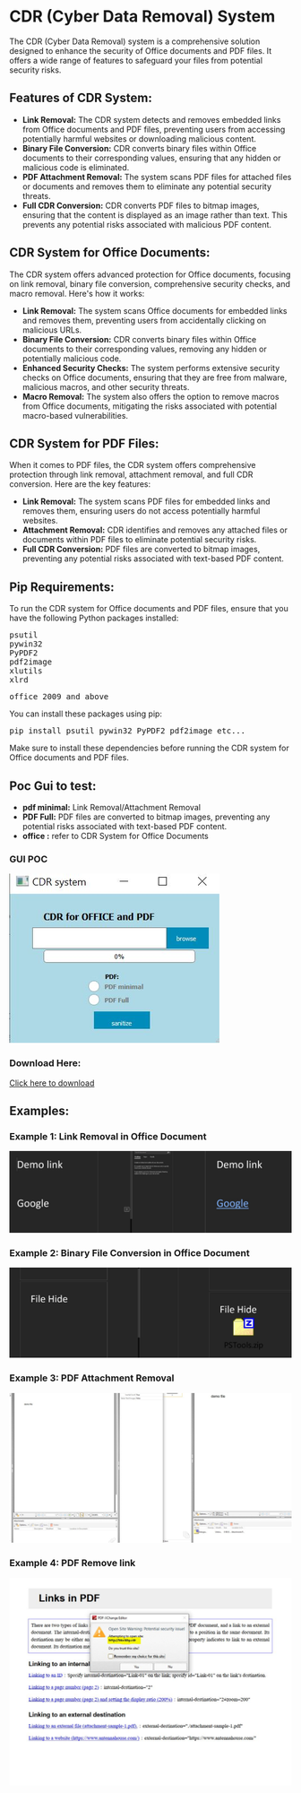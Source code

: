 <h1>CDR (Cyber Data Removal) System</h1>

<p>The CDR (Cyber Data Removal) system is a comprehensive solution designed to enhance the security of Office documents and PDF files. It offers a wide range of features to safeguard your files from potential security risks.</p>

<h2>Features of CDR System:</h2>

<ul>
  <li><strong>Link Removal:</strong> The CDR system detects and removes embedded links from Office documents and PDF files, preventing users from accessing potentially harmful websites or downloading malicious content.</li>
  <li><strong>Binary File Conversion:</strong> CDR converts binary files within Office documents to their corresponding values, ensuring that any hidden or malicious code is eliminated.</li>
  <li><strong>PDF Attachment Removal:</strong> The system scans PDF files for attached files or documents and removes them to eliminate any potential security threats.</li>
  <li><strong>Full CDR Conversion:</strong> CDR converts PDF files to bitmap images, ensuring that the content is displayed as an image rather than text. This prevents any potential risks associated with malicious PDF content.</li>
</ul>

<h2>CDR System for Office Documents:</h2>

<p>The CDR system offers advanced protection for Office documents, focusing on link removal, binary file conversion, comprehensive security checks, and macro removal. Here's how it works:</p>

<ul>
  <li><strong>Link Removal:</strong> The system scans Office documents for embedded links and removes them, preventing users from accidentally clicking on malicious URLs.</li>
  <li><strong>Binary File Conversion:</strong> CDR converts binary files within Office documents to their corresponding values, removing any hidden or potentially malicious code.</li>
  <li><strong>Enhanced Security Checks:</strong> The system performs extensive security checks on Office documents, ensuring that they are free from malware, malicious macros, and other security threats.</li>
  <li><strong>Macro Removal:</strong> The system also offers the option to remove macros from Office documents, mitigating the risks associated with potential macro-based vulnerabilities.</li>
</ul>


<h2>CDR System for PDF Files:</h2>

<p>When it comes to PDF files, the CDR system offers comprehensive protection through link removal, attachment removal, and full CDR conversion. Here are the key features:</p>

<ul>
  <li><strong>Link Removal:</strong> The system scans PDF files for embedded links and removes them, ensuring users do not access potentially harmful websites.</li>
  <li><strong>Attachment Removal:</strong> CDR identifies and removes any attached files or documents within PDF files to eliminate potential security risks.</li>
  <li><strong>Full CDR Conversion:</strong> PDF files are converted to bitmap images, preventing any potential risks associated with text-based PDF content.</li>
</ul>

<h2>Pip Requirements:</h2>

<p>To run the CDR system for Office documents and PDF files, ensure that you have the following Python packages installed:</p>

<pre>
psutil
pywin32
PyPDF2
pdf2image
xlutils
xlrd
</pre>

<pre>
office 2009 and above
</pre>


<p>You can install these packages using pip:</p>

<pre>
pip install psutil pywin32 PyPDF2 pdf2image etc...
</pre>

<p>Make sure to install these dependencies before running the CDR system for Office documents and PDF files.</p>

<h2>Poc Gui to test:</h2>
<ul>
  <li><strong>pdf minimal:</strong> Link Removal/Attachment Removal</li>
  <li><strong>PDF Full:</strong> PDF files are converted to bitmap images, preventing any potential risks associated with text-based PDF content.</li>
  <li><strong>office :</strong> refer to CDR System for Office Documents</li>
</ul>

<h3>GUI POC</h3>
<img src="https://github.com/idanless/sanitize-pdf-and-office/blob/main/CDRIMG/cdrgui.JPG?raw=true" alt="Example 1">

<h3>Download Here:</h3>
<a href="https://drive.google.com/file/d/1WAy-75j08jtzHIfCJ9XPkfktGjnYLR-0/view?usp=sharing" download>Click here to download</a>



<h2>Examples:</h2>

<h3>Example 1: Link Removal in Office Document</h3>
<img src="https://github.com/idanless/sanitize-pdf-and-office/blob/main/CDRIMG/remove%20link.jpeg?raw=true" alt="Example 1">

<h3>Example 2: Binary File Conversion in Office Document</h3>
<img src="https://github.com/idanless/sanitize-pdf-and-office/blob/main/CDRIMG/HideFileWord.jpeg?raw=true" alt="Example 2">

<h3>Example 3: PDF Attachment Removal</h3>
<img src="https://github.com/idanless/sanitize-pdf-and-office/blob/main/CDRIMG/remove%20file%20from%20pdf.jpeg?raw=true" alt="Example 3">

<h3>Example 4: PDF Remove link</h3>
<img src="https://github.com/idanless/sanitize-pdf-and-office/blob/main/CDRIMG/pdf%20change%20link.jpeg?raw=true" alt="Example 4">
